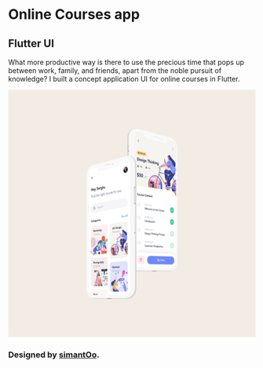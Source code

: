 # Online Courses app

## Flutter UI

What more productive way is there to use the precious time that pops up between work, family, and friends, apart from the noble pursuit of knowledge? I built a concept application UI for online courses in Flutter.

![](assets/images/showcase.jpg)

### Designed by [simantOo](https://www.uplabs.com/posts/course-app-free).
